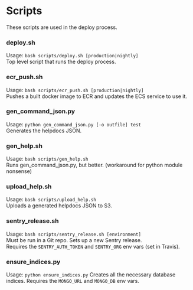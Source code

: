 # Scripts
These scripts are used in the deploy process.

### deploy.sh
Usage: `bash scripts/deploy.sh [production|nightly]`   
Top level script that runs the deploy process.  

### ecr_push.sh
Usage: `bash scripts/ecr_push.sh [production|nightly]`  
Pushes a built docker image to ECR and updates the ECS service to use it.  

### gen_command_json.py
Usage: `python gen_command_json.py [-o outfile] test`  
Generates the helpdocs JSON.

### gen_help.sh
Usage: `bash scripts/gen_help.sh`  
Runs gen_command_json.py, but better. (workaround for python module nonsense)

### upload_help.sh
Usage: `bash scripts/upload_help.sh`  
Uploads a generated helpdocs JSON to S3.

### sentry_release.sh
Usage: `bash scripts/sentry_release.sh [environment]`  
Must be run in a Git repo. Sets up a new Sentry release.  
Requires the `SENTRY_AUTH_TOKEN` and `SENTRY_ORG` env vars (set in Travis).

### ensure_indices.py
Usage: `python ensure_indices.py`
Creates all the necessary database indices. 
Requires the `MONGO_URL` and `MONGO_DB` env vars.

